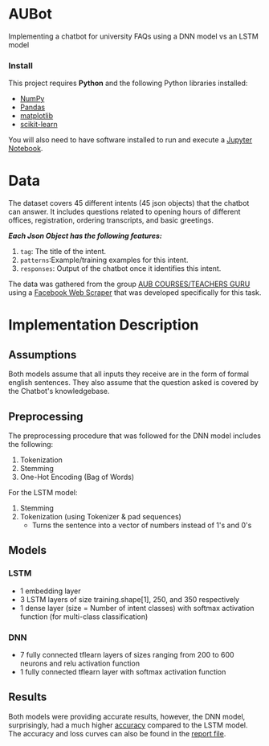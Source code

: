 # AUBot
Implementing a chatbot for university FAQs using a DNN model vs an LSTM model

### Install

This project requires **Python** and the following Python libraries installed:

- [NumPy](http://www.numpy.org/)
- [Pandas](http://pandas.pydata.org/)
- [matplotlib](http://matplotlib.org/)
- [scikit-learn](http://scikit-learn.org/stable/)

You will also need to have software installed to run and execute a [Jupyter Notebook](http://jupyter.org/install.html).

# Data
The dataset covers 45 different intents (45 json objects) that the chatbot can answer. It includes questions related to opening hours of different offices, registration, ordering transcripts, and basic greetings.

_**Each Json Object has the following features:**_
1.  `tag`: The title of the intent.
2. `patterns`:Example/training examples for this intent.
3. `responses`: Output of the chatbot once it identifies this intent.

The data was gathered from the group [AUB COURSES/TEACHERS GURU](https://www.facebook.com/groups/126553607367124) using a [Facebook Web Scraper](https://github.com/fjg00/Facebook-Group-Post-Scraper) that was developed specifically for this task.

# Implementation Description

## Assumptions
Both models assume that all inputs they receive are in the form of formal english sentences. They also assume that the question asked is covered by the Chatbot's knowledgebase.

## Preprocessing
The preprocessing procedure that was followed for the DNN model includes the following:
  1. Tokenization
  2. Stemming
  3. One-Hot Encoding (Bag of Words)

For the LSTM model:
  1. Stemming
  2. Tokenization (using Tokenizer \& pad sequences)
       - Turns the sentence into a vector of numbers instead of 1's and 0's
  
## Models
### LSTM
  - 1 embedding layer
  - 3 LSTM layers of size training.shape[1], 250, and 350 respectively
  - 1 dense layer (size = Number of intent classes) with softmax activation function (for multi-class classification) 
   
### DNN
  - 7 fully connected tflearn layers of sizes ranging from 200 to 600 neurons and relu activation function
  - 1 fully connected tflearn layer with softmax activation function
  
  
## Results
Both models were providing accurate results, however, the DNN model, surprisingly, had a much higher [accuracy](https://github.com/fjg00/AUBot/tree/main/Figures) compared to the LSTM model. The accuracy and loss curves can also be found in the [report file](https://github.com/fjg00/AUBot/blob/main/Project%20Report.pdf).

